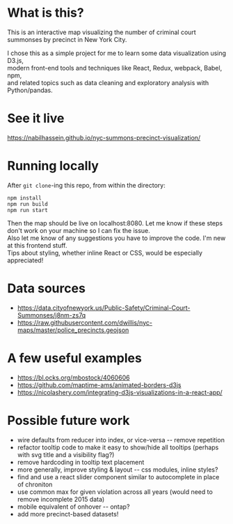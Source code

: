 # What is this?
This is an interactive map visualizing the number of criminal court summonses by precinct in New York City.

I chose this as a simple project for me to learn some data visualization using D3.js,  
modern front-end tools and techniques like React, Redux, webpack, Babel, npm,  
and related topics such as data cleaning and exploratory analysis with Python/pandas.

# See it live
https://nabilhassein.github.io/nyc-summons-precinct-visualization/

# Running locally
After `git clone`-ing this repo, from within the directory:  
```
npm install  
npm run build  
npm run start  
```

Then the map should be live on localhost:8080. Let me know if these steps don't work on your machine so I can fix the issue.  
Also let me know of any suggestions you have to improve the code. I'm new at this frontend stuff.  
Tips about styling, whether inline React or CSS, would be especially appreciated!  

# Data sources
- https://data.cityofnewyork.us/Public-Safety/Criminal-Court-Summonses/j8nm-zs7q
- https://raw.githubusercontent.com/dwillis/nyc-maps/master/police_precincts.geojson

# A few useful examples
- https://bl.ocks.org/mbostock/4060606
- https://github.com/maptime-ams/animated-borders-d3js
- https://nicolashery.com/integrating-d3js-visualizations-in-a-react-app/

# Possible future work
- wire defaults from reducer into index, or vice-versa -- remove repetition
- refactor tooltip code to make it easy to show/hide all tooltips (perhaps with svg title and a visibility flag?)
- remove hardcoding in tooltip text placement
- more generally, improve styling & layout -- css modules, inline styles?
- find and use a react slider component similar to autocomplete in place of chroniton
- use common max for given violation across all years (would need to remove incomplete 2015 data)
- mobile equivalent of onhover -- ontap?
- add more precinct-based datasets!
